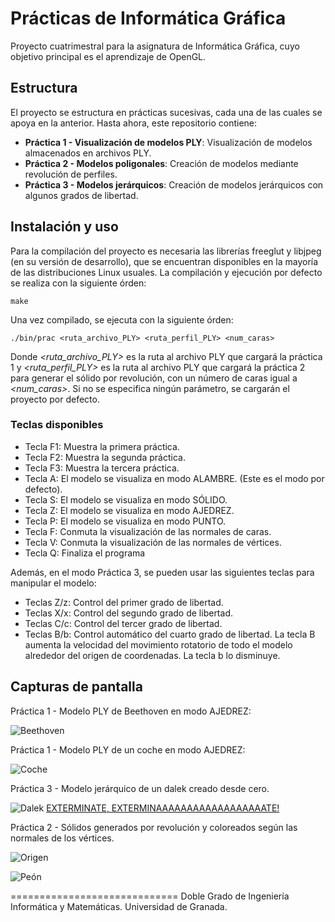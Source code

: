 Prácticas de Informática Gráfica
=============================

Proyecto cuatrimestral para la asignatura de Informática Gráfica, cuyo objetivo principal
es el aprendizaje de OpenGL.

## Estructura

El proyecto se estructura en prácticas sucesivas, cada una de las cuales se apoya en la anterior.
Hasta ahora, este repositorio contiene:

* **Práctica 1 - Visualización de modelos PLY**: Visualización de modelos almacenados en archivos PLY.
* **Práctica 2 - Modelos poligonales**: Creación de modelos mediante revolución de perfiles.
* **Práctica 3 - Modelos jerárquicos**: Creación de modelos jerárquicos con algunos grados de libertad.

## Instalación y uso

Para la compilación del proyecto es necesaria las librerías freeglut y libjpeg (en su versión de desarrollo), que se encuentran disponibles en la mayoría de las distribuciones Linux usuales. La compilación y ejecución por defecto se realiza con la siguiente órden:

    make

Una vez compilado, se ejecuta con la siguiente órden:

    ./bin/prac <ruta_archivo_PLY> <ruta_perfil_PLY> <num_caras>

Donde *\<ruta_archivo_PLY\>* es la ruta al archivo PLY que cargará la práctica 1 y *\<ruta_perfil_PLY\>* es la ruta al archivo PLY que cargará la práctica 2 para generar el sólido por revolución, con un número de caras igual a *\<num_caras\>*. Si no se especifica ningún parámetro, se cargarán el proyecto por defecto.

### Teclas disponibles

* Tecla F1: Muestra la primera práctica.
* Tecla F2: Muestra la segunda práctica.
* Tecla F3: Muestra la tercera práctica.
* Tecla A: El modelo se visualiza en modo ALAMBRE. (Este es el modo por defecto).
* Tecla S: El modelo se visualiza en modo SÓLIDO.
* Tecla Z: El modelo se visualiza en modo AJEDREZ.
* Tecla P: El modelo se visualiza en modo PUNTO.
* Tecla F: Conmuta la visualización de las normales de caras.
* Tecla V: Conmuta la visualización de las normales de vértices.
* Tecla Q: Finaliza el programa

Además, en el modo Práctica 3, se pueden usar las siguientes teclas para manipular el modelo:

* Teclas Z/z: Control del primer grado de libertad.
* Teclas X/x: Control del segundo grado de libertad.
* Teclas C/c: Control del tercer grado de libertad.
* Teclas B/b: Control automático del cuarto grado de libertad. La tecla B aumenta la velocidad
del movimiento rotatorio de todo el modelo alrededor del origen de coordenadas. La tecla b lo disminuye.

## Capturas de pantalla

Práctica 1 - Modelo PLY de Beethoven en modo AJEDREZ:

![Beethoven](https://cloud.githubusercontent.com/assets/3924815/5709707/60023f28-9a9c-11e4-866d-be10715fa5d6.png)

Práctica 1 - Modelo PLY de un coche en modo AJEDREZ:

![Coche](https://cloud.githubusercontent.com/assets/3924815/5709708/6006d61e-9a9c-11e4-8630-ec637b8f5689.png)

Práctica 3 - Modelo jerárquico de un dalek creado desde cero.

![Dalek](https://cloud.githubusercontent.com/assets/3924815/5709861/871ca930-9a9d-11e4-8c0f-6813928e04c7.png)
[EXTERMINATE, EXTERMINAAAAAAAAAAAAAAAAAATE!](http://en.wikipedia.org/wiki/Dalek)

Práctica 2 - Sólidos generados por revolución y coloreados según las normales de los vértices.

![Origen](https://cloud.githubusercontent.com/assets/3924815/5709710/604d2998-9a9c-11e4-807d-593ed9681b98.png)

![Peón](https://cloud.githubusercontent.com/assets/3924815/5709711/60508926-9a9c-11e4-87b2-bc552060f34b.png)


=============================
Doble Grado de Ingeniería Informática y Matemáticas. Universidad de Granada.
